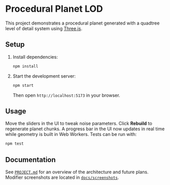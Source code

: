 # Procedural Planet LOD

This project demonstrates a procedural planet generated with a quadtree level of detail system using [Three.js](https://threejs.org/).

## Setup

1. Install dependencies:
   ```bash
   npm install
   ```
2. Start the development server:
   ```bash
   npm start
   ```
   Then open `http://localhost:5173` in your browser.

## Usage

Move the sliders in the UI to tweak noise parameters. Click **Rebuild** to regenerate planet chunks. A progress bar in the UI now updates in real time while geometry is built in Web Workers. Tests can be run with:

```bash
npm test
```

## Documentation

See [`PROJECT.md`](PROJECT.md) for an overview of the architecture and future plans. Modifier screenshots are located in [`docs/screenshots`](docs/screenshots).
